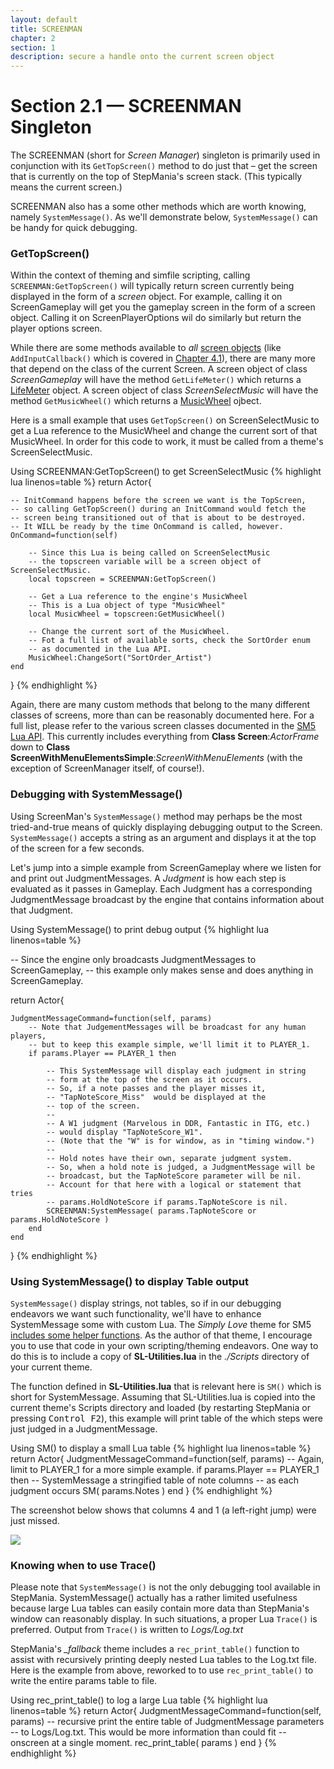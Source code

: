 ```yaml
---
layout: default
title: SCREENMAN
chapter: 2
section: 1
description: secure a handle onto the current screen object
---
```


# Section 2.1 &mdash; SCREENMAN Singleton

The SCREENMAN (short for *Screen Manager*) singleton is primarily used in conjunction with its `GetTopScreen()` method to do just that – get the screen that is currently on the top of StepMania's screen stack.  (This typically means the current screen.)

SCREENMAN also has a some other methods which are worth knowing, namely `SystemMessage()`.   As we'll demonstrate below, `SystemMessage()`  can be handy for quick debugging.

### GetTopScreen()

Within the context of theming and simfile scripting, calling `SCREENMAN:GetTopScreen()` will typically return screen currently being displayed in the form of a *screen* object.
 For example, calling it on ScreenGameplay will get you the gameplay screen in the form of a screen object.  Calling it on ScreenPlayerOptions wil do similarly but return the player options screen.

While there are some methods available to *all* <a href="{{site.baseurl}}/API/Lua.xml#Screen">screen objects</a> (like `AddInputCallback()` which is covered in <a href="{{site.baseurl}}/Examples/Arbitrary-Input.html">Chapter 4.1</a>), there are many more that depend on the class of the current Screen.  A screen object of class *ScreenGameplay* will have the method `GetLifeMeter()` which returns a <a href="{{ site.baseurl }}/API/Lua.xml#LifeMeter">LifeMeter</a> object.  A screen object of class *ScreenSelectMusic* will have the method `GetMusicWheel()` which returns a <a href="{{ site.baseurl }}/API/Lua.xml#MusicWheel">MusicWheel</a> ojbect.

Here is a small example that uses `GetTopScreen()` on ScreenSelectMusic to get a Lua reference to the MusicWheel and change the current sort of that MusicWheel.  In order for this code to work, it must be called from a theme's ScreenSelectMusic.

<span class="CodeExample-Title">Using SCREENMAN:GetTopScreen() to get ScreenSelectMusic</span>
{% highlight lua linenos=table %}
return Actor{
	
	-- InitCommand happens before the screen we want is the TopScreen,
	-- so calling GetTopScreen() during an InitCommand would fetch the
	-- screen being transitioned out of that is about to be destroyed.
	-- It WILL be ready by the time OnCommand is called, however.
	OnCommand=function(self)

		-- Since this Lua is being called on ScreenSelectMusic
		-- the topscreen variable will be a screen object of ScreenSelectMusic.
		local topscreen = SCREENMAN:GetTopScreen()
		
		-- Get a Lua reference to the engine's MusicWheel
		-- This is a Lua object of type "MusicWheel"
		local MusicWheel = topscreen:GetMusicWheel()
		
		-- Change the current sort of the MusicWheel.
		-- Fot a full list of available sorts, check the SortOrder enum
		-- as documented in the Lua API.
		MusicWheel:ChangeSort("SortOrder_Artist")
	end
}
{% endhighlight %}

Again, there are many custom methods that belong to the many different classes of screens, more than can be reasonably documented here.  For a full list, please refer to the various screen classes documented in the <a href="{{ site.baseurl }}/API/Lua.xml">SM5 Lua API</a>.  This currently includes everything from **Class Screen**:*ActorFrame* down to **Class ScreenWithMenuElementsSimple**:*ScreenWithMenuElements* (with the exception of ScreenManager itself, of course!).

### Debugging with SystemMessage()

Using ScreenMan's `SystemMessage()` method may perhaps be the most tried-and-true means of quickly displaying debugging output to the Screen.  `SystemMessage()` accepts a string as an argument and displays it at the top of the screen for a few seconds.

Let's jump into a simple example from ScreenGameplay where we listen for and print out JudgmentMessages.  A *Judgment* is how each step is evaluated as it passes in Gameplay.  Each Judgment has a corresponding JudgmentMessage broadcast by the engine that contains information about that Judgment.

<span class="CodeExample-Title">Using SystemMessage() to print debug output</span>
{% highlight lua linenos=table %}

-- Since the engine only broadcasts JudgmentMessages to ScreenGameplay,
-- this example only makes sense and does anything in ScreenGameplay.

return Actor{
	
	JudgmentMessageCommand=function(self, params)
		-- Note that JudgementMessages will be broadcast for any human players,
		-- but to keep this example simple, we'll limit it to PLAYER_1.
		if params.Player == PLAYER_1 then
			
			-- This SystemMessage will display each judgment in string
			-- form at the top of the screen as it occurs.
			-- So, if a note passes and the player misses it,
			-- "TapNoteScore_Miss"  would be displayed at the
			-- top of the screen. 
			--
			-- A W1 judgment (Marvelous in DDR, Fantastic in ITG, etc.)
			-- would display "TapNoteScore_W1".
			-- (Note that the "W" is for window, as in "timing window.") 
			--
			-- Hold notes have their own, separate judgment system.
			-- So, when a hold note is judged, a JudgmentMessage will be
			-- broadcast, but the TapNoteScore parameter will be nil.
			-- Account for that here with a logical or statement that tries
			-- params.HoldNoteScore if params.TapNoteScore is nil.
			SCREENMAN:SystemMessage( params.TapNoteScore or params.HoldNoteScore )
		end
	end
}
{% endhighlight %}

### Using SystemMessage() to display Table output

`SystemMessage()` display strings, not tables, so if in our debugging endeavors we want such functionality, we'll have to enhance SystemMessage some with custom Lua.  The *Simply Love* theme for SM5 <a href="https://github.com/dguzek/Simply-Love-SM5/blob/master/Scripts/SL-Utilities.lua#L51-L72">includes some helper functions</a>.  As the author of that theme, I encourage you to use that code in your own scripting/theming endeavors.  One way to do this is to include a copy of **SL-Utilities.lua** in the *./Scripts* directory of your current theme.

The function defined in **SL-Utilities.lua** that is relevant here is `SM()`  which is short for SystemMessage.  Assuming that SL-Utilities.lua is copied into the current theme's Scripts directory and loaded (by restarting StepMania or pressing <kbd>Control F2</kbd>), this example will print table of the which steps were just judged in a JudgmentMessage.

<span class="CodeExample-Title">Using SM() to display a small Lua table</span>
{% highlight lua linenos=table %}
return Actor{
	JudgmentMessageCommand=function(self, params)
	-- Again, limit to  PLAYER_1 for a more simple example.
	if params.Player == PLAYER_1 then
		-- SystemMessage a stringified table of note columns 
		-- as each judgment occurs
		SM( params.Notes )
	end
}
{% endhighlight %}

The screenshot below shows that columns 4 and 1 (a left-right jump) were just missed.

<img src="{{ site.baseurl }}/images/using-SM-to-debug-table.png">

### Knowing when to use Trace()

 Please note that `SystemMessage()` is not the only debugging tool available in StepMania.  SystemMessage() actually has a rather limited usefulness because large Lua tables can easily contain more data than StepMania's window can reasonably display.  In such situations, a proper Lua `Trace()` is preferred.  Output from `Trace()` is written to *Logs/Log.txt*
 
 StepMania's *_fallback* theme includes a  `rec_print_table()` function to assist with recursively printing deeply nested Lua tables to the Log.txt file.  Here is the example from above, reworked to to use `rec_print_table()` to write the entire params table to file.
 
 <span class="CodeExample-Title">Using rec_print_table() to log a large Lua table</span>
 {% highlight lua linenos=table %}
 return Actor{
 	JudgmentMessageCommand=function(self, params)
		-- recursive print the entire table of JudgmentMessage parameters
		-- to Logs/Log.txt.  This would be more information than could fit
		-- onscreen at a single moment.
		rec_print_table( params )
	end
 }
 {% endhighlight %}
 